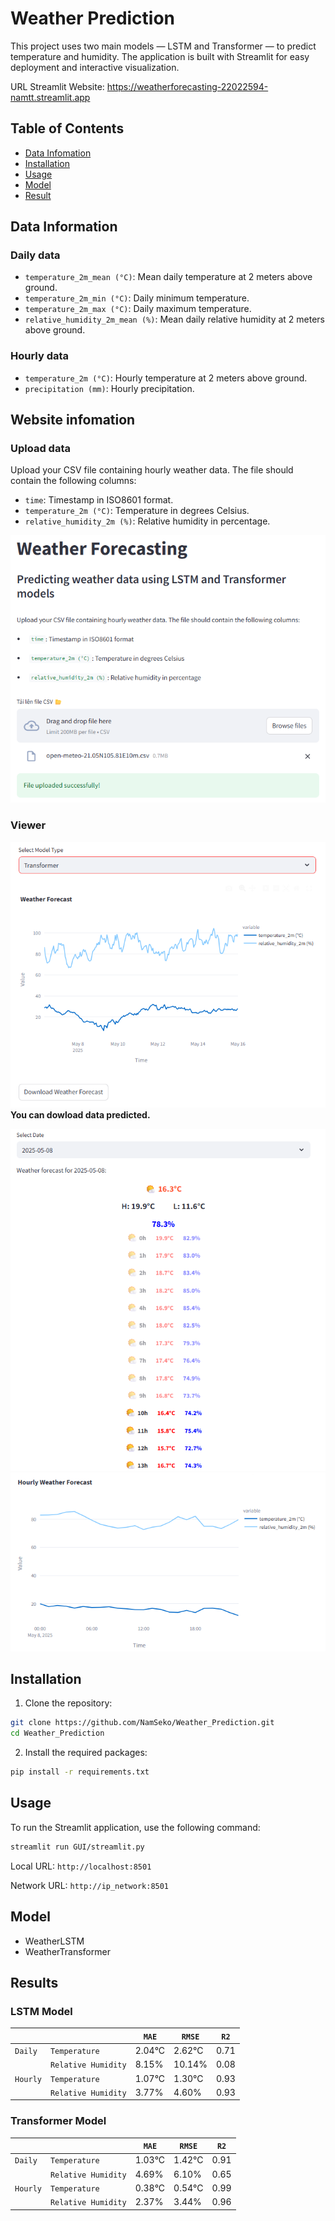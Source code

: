 # Weather Prediction

This project uses two main models — LSTM and Transformer — to predict temperature and humidity. The application is built with Streamlit for easy deployment and interactive visualization.

URL Streamlit Website: https://weatherforecasting-22022594-namtt.streamlit.app

## Table of Contents
- [Data Infomation](#data-information)
- [Installation](#installation)
- [Usage](#usage)
- [Model](#model)
- [Result](#results)
## Data Information
### Daily data
- `temperature_2m_mean (°C)`: Mean daily temperature at 2 meters above ground.
- `temperature_2m_min (°C)`: Daily minimum temperature.
- `temperature_2m_max (°C)`: Daily maximum temperature.
- `relative_humidity_2m_mean (%)`: Mean daily relative humidity at 2 meters above ground.
### Hourly data
- `temperature_2m (°C)`: Hourly temperature at 2 meters above ground.
- `precipitation (mm)`: Hourly precipitation.
## Website infomation
### Upload data
Upload your CSV file containing hourly weather data. The file should contain the following columns:

- `time`: Timestamp in ISO8601 format.
- `temperature_2m (°C)`: Temperature in degrees Celsius.
- `relative_humidity_2m (%)`: Relative humidity in percentage.

![view](src/image/view.png)
### Viewer
![view1](src/image/view1.png)
<b>You can dowload data predicted.</b>

![view2](src/image/view2.png)
![view3](src/image/view3.png)

## Installation
1. Clone the repository:

```sh
git clone https://github.com/NamSeko/Weather_Prediction.git
cd Weather_Prediction
```

2. Install the required packages:

```sh
pip install -r requirements.txt
```
## Usage
To run the Streamlit application, use the following command:

```sh
streamlit run GUI/streamlit.py
```
Local URL: `http://localhost:8501`

Network URL: `http://ip_network:8501`
## Model
- WeatherLSTM
- WeatherTransformer
## Results
### LSTM Model
|||`MAE`|`RMSE`|`R2`|
|-|-|-----|------|----|
|`Daily`|`Temperature`|2.04°C|2.62°C|0.71|
||`Relative Humidity`|8.15%|10.14%|0.08|
|`Hourly`|`Temperature`|1.07°C|1.30°C|0.93|
||`Relative Humidity`|3.77%|4.60%|0.93|
### Transformer Model
|||`MAE`|`RMSE`|`R2`|
|-|-|-----|------|----|
|`Daily`|`Temperature`|1.03°C|1.42°C|0.91|
||`Relative Humidity`|4.69%|6.10%|0.65|
|`Hourly`|`Temperature`|0.38°C|0.54°C|0.99|
||`Relative Humidity`|2.37%|3.44%|0.96|